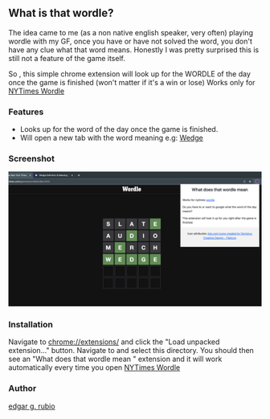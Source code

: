 ## What is that wordle?

The idea came to me (as a non native english speaker, very often) playing wordle with my GF, once you have or have not solved the word, you don't have any clue what that word means. 
Honestly I was pretty surprised this is still not a feature of the game itself. 

So , this simple chrome extension will look up for the WORDLE of the day once the game is finished (won't matter if it's a win or lose)
Works only for [NYTimes Wordle](https://www.nytimes.com/games/wordle/index.html)

### Features

* Looks up for the word of the day once the game is finished.
* Will open a new tab with the word meaning e.g: [Wedge](https://www.dictionary.com/browse/wedge)

### Screenshot

![](https://github.com/imedgar/whatisthatwordle/blob/master/assets/whatsthatwordle_screenshot.png)


### Installation

Navigate to [chrome://extensions/](chrome://extensions/) and click the "Load 
unpacked extension..." button. Navigate to and select this directory. You 
should then see an "What does that wordle mean
" extension and it will work automatically every time you open [NYTimes Wordle](https://www.nytimes.com/games/wordle/index.html)

### Author 
[edgar g. rubio](https://github.com/imedgar)